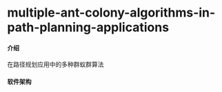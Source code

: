 # multiple-ant-colony-algorithms-in-path-planning-applications

#### 介绍

在路径规划应用中的多种群蚁群算法

#### 软件架构


